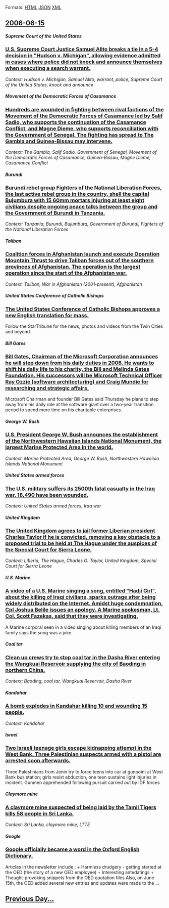 
Formats: [HTML](2006/06/15/index.html)  [JSON](2006/06/15/index.json)  [XML](2006/06/15/index.xml)  

## [2006-06-15](/news/2006/06/15/index.md)

##### Supreme Court of the United States
### [ U.S. Supreme Court Justice Samuel Alito breaks a tie in a 5-4 decision in "Hudson v. Michigan", allowing evidence admitted in cases where police did not knock and announce themselves when executing a search warrant. ](/news/2006/06/15/u-s-supreme-court-justice-samuel-alito-breaks-a-tie-in-a-5-4-decision-in-hudson-v-michigan-allowing-evidence-admitted-in-cases-where-p.md)
_Context: Hudson v. Michigan, Samuel Alito, warrant, police, Supreme Court of the United States, knock and announce_

##### Movement of the Democratic Forces of Casamance
### [ Hundreds are wounded in fighting between rival factions of the Movement of the Democratic Forces of Casamance led by Salif Sadio, who supports the continuation of the Casamance Conflict, and Magne Dieme, who supports reconciliation with the Government of Senegal. The fighting has spread to The Gambia and Guinea-Bissau may intervene. ](/news/2006/06/15/hundreds-are-wounded-in-fighting-between-rival-factions-of-the-movement-of-the-democratic-forces-of-casamance-led-by-salif-sadio-who-suppo.md)
_Context: The Gambia, Salif Sadio, Government of Senegal, Movement of the Democratic Forces of Casamance, Guinea-Bissau, Magne Dieme, Casamance Conflict_

##### Burundi
### [ Burundi rebel group Fighters of the National Liberation Forces, the last active rebel group in the country, shell the capital Bujumbura with 15 60mm mortars injuring at least eight civilians despite ongoing peace talks between the group and the Government of Burundi in Tanzania. ](/news/2006/06/15/burundi-rebel-group-fighters-of-the-national-liberation-forces-the-last-active-rebel-group-in-the-country-shell-the-capital-bujumbura-wit.md)
_Context: Tanzania, Burundi, Bujumbura, Government of Burundi, Fighters of the National Liberation Forces_

##### Taliban
### [ Coalition forces in Afghanistan launch and execute Operation Mountain Thrust to drive Taliban forces out of the southern provinces of Afghanistan. The operation is the largest operation since the start of the Afghanistan war. ](/news/2006/06/15/coalition-forces-in-afghanistan-launch-and-execute-operation-mountain-thrust-to-drive-taliban-forces-out-of-the-southern-provinces-of-afgha.md)
_Context: Taliban, War in Afghanistan (2001-present), Afghanistan_

##### United States Conference of Catholic Bishops
### [ The United States Conference of Catholic Bishops approves a new English translation for mass. ](/news/2006/06/15/the-united-states-conference-of-catholic-bishops-approves-a-new-english-translation-for-mass.md)
Follow the StarTribune for the news, photos and videos from the Twin Cities and beyond.

##### Bill Gates
### [ Bill Gates, Chairman of the Microsoft Corporation announces he will step down from his daily duties in 2008. He wants to shift his daily life to his charity, the Bill and Melinda Gates Foundation. His successors will be Microsoft Technical Officer Ray Ozzie (software architecturing) and Craig Mundie for researching and strategic affairs. ](/news/2006/06/15/bill-gates-chairman-of-the-microsoft-corporation-announces-he-will-step-down-from-his-daily-duties-in-2008-he-wants-to-shift-his-daily-li.md)
Microsoft Chairman and founder Bill Gates said Thursday he plans to step away from his daily role at the software giant over a two-year transition period to spend more time on his charitable enterprises. 

##### George W. Bush
### [ U.S. President George W. Bush announces the establishment of the Northwestern Hawaiian Islands National Monument, the largest Marine Protected Area in the world.](/news/2006/06/15/u-s-president-george-w-bush-announces-the-establishment-of-the-northwestern-hawaiian-islands-national-monument-the-largest-marine-protec.md)
_Context: Marine Protected Area, George W. Bush, Northwestern Hawaiian Islands National Monument_

##### United States armed forces
### [ The U.S. military suffers its 2500th fatal casualty in the Iraq war. 18,490 have been wounded. ](/news/2006/06/15/the-u-s-military-suffers-its-2500th-fatal-casualty-in-the-iraq-war-18-490-have-been-wounded.md)
_Context: United States armed forces, Iraq war_

##### United Kingdom
### [ The United Kingdom agrees to jail former Liberian president Charles Taylor if he is convicted, removing a key obstacle to a proposed trial to be held at The Hague under the auspices of the Special Court for Sierra Leone. ](/news/2006/06/15/the-united-kingdom-agrees-to-jail-former-liberian-president-charles-taylor-if-he-is-convicted-removing-a-key-obstacle-to-a-proposed-trial.md)
_Context: Liberia, The Hague, Charles G. Taylor, United Kingdom, Special Court for Sierra Leone_

##### U.S. Marine
### [ A video of a U.S. Marine singing a song, entitled "Hadji Girl", about the killing of Iraqi civilians, sparks outrage after being widely distributed on the Internet. Amidst huge condemnation, Cpl Joshua Belile issues an apology. A Marine spokesman, Lt. Col. Scott Fazekas, said that they were investigating. ](/news/2006/06/15/a-video-of-a-u-s-marine-singing-a-song-entitled-hadji-girl-about-the-killing-of-iraqi-civilians-sparks-outrage-after-being-widely-dis.md)
A Marine corporal seen in a video singing about killing members of an Iraqi family says the song was a joke.

##### Coal tar
### [ Clean up crews try to stop coal tar in the Dasha River entering the Wangkuai Reservoir supplying the city of Baoding in northern China. ](/news/2006/06/15/clean-up-crews-try-to-stop-coal-tar-in-the-dasha-river-entering-the-wangkuai-reservoir-supplying-the-city-of-baoding-in-northern-china.md)
_Context: Baoding, coal tar, Wangkuai Reservoir, Dasha River_

##### Kandahar
### [ A bomb explodes in Kandahar killing 10 and wounding 15 people. ](/news/2006/06/15/a-bomb-explodes-in-kandahar-killing-10-and-wounding-15-people.md)
_Context: Kandahar_

##### Israel
### [ Two Israeli teenage girls escape kidnapping attempt in the West Bank. Three Palestinian suspects armed with a pistol are arrested soon afterwards.](/news/2006/06/15/two-israeli-teenage-girls-escape-kidnapping-attempt-in-the-west-bank-three-palestinian-suspects-armed-with-a-pistol-are-arrested-soon-afte.md)
Three Palestinians from Jenin try to force teens into car at gunpoint at West Bank bus station; girls resist abduction, one teen sustains light injuries in incident. Gunmen apprehended following pursuit carried out by IDF forces 

##### Claymore mine
### [ A claymore mine suspected of being laid by the Tamil Tigers kills 58 people in Sri Lanka. ](/news/2006/06/15/a-claymore-mine-suspected-of-being-laid-by-the-tamil-tigers-kills-58-people-in-sri-lanka.md)
_Context: Sri Lanka, claymore mine, LTTE_

##### Google
### [ Google officially became a word in the Oxford English Dictionary. ](/news/2006/06/15/google-officially-became-a-word-in-the-oxford-english-dictionary.md)
 Articles in the newsletter include : + Harmless drudgery - getting started at the OED (the story of a new OED employee) + Interesting antedatings + Thought-provoking snippets from the OED quotation files Also, on June 15th, the OED added several new entries and updates were made to the ...

## [Previous Day...](/news/2006/06/14/index.md)

